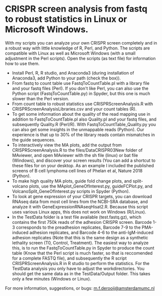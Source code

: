 # CRISPR screen analysis from fastq to robust statistics in Linux or Microsoft Windows.
With my scripts you can analyze your own CRISPR screen completely and in a robust way with little knowledge of R, Perl, and Python. 
The scripts are compatible with Linux as well as Microsoft Windows (with a small adjustment in the Perl scripts).
Open the scripts (as text file) for information how to use them.
- Install Perl, R, R studio, and Anaconda3 (during installation of Anaconda3, add Python to your path (check the box)).
- From fastq to count table use FastqToCountTable.pl with a library file and your fastq files (Perl). 
If you don't like Perl, you can also use the Python script (FastqToCountTable.py) in Spyder, but this one is much slower than the Perl  version.
- From count table to robust statistics use CRISPRScreenAnalysis.R with CRISPRScreenAnalysisLibraries.csv and your count tables (R).
- To get some information about the quality of the read mapping use in addition to FastqToCountTable.pl also Quality.pl and your fastq files, and subsequently Quality.R (Perl/R). With FastqToCountTable_Quality.py you can also get some insights in the unmappable reads (Python). Our experience is that up to 30% of the library reads contain mismatches in the guide sequences.
- To interactively view the MA plots, add the output from CRISPRScreenAnalysis.R to the files/DataCRISPR03New folder of MAviewer, and open MAviewer with the sh file (linux) or bat file (Windows), and discover your screen results (You can add a shortcut to these files for on your desktop. As an example I included the published screens of B cell lymphoma cell lines of Phelan et al, Nature 2018 (Python).
- To make high quality MA plots, guide fold change plots, and split-volcano plots, use the MAplot_GeneOfInterest.py, guideFCPlot.py, and VolcanoSplit_GeneOfInterest.py scripts in Spyder (Python).
- To look at gene expression of your CRISPR targets, you can download RNAseq data from most cell lines from the NCBI-SRA database, and analyze it with GeneExpressionRNAseqHisat2.R. Because this script uses various Linux apps, this does not work on Windows (R/Linux).
- In the TestData folder is a test file available (test.fastq.gz), which contains the first 750k reads of the adhesion CRISPR screen. Barcode 1-3 corresponds to the preadhesion replicates, Barcode 7-9 to the PMA-induced adhesion replicates, and Barcode 4-6 to the anti-IgM-induced adhesion replicates (Note that this is the same design as a synthetic lethality screen (T0, Control, Treatment). The easiest way to analyze this, is to run the FastqToCountTable.py in Spyder to produce the count table (Know that the Perl script is much faster, so that is reccomended for a complete FASTQ file), and subsequently the R script CRISPRScreenAnalysis.R in R studio to perform the statistics. For the TestData analysis you only have to adjust the workdirectories. You should get the same data as in the TestData/Output folder. This takes only a few minutes (Windows or Linux).

For more information, suggestions, or bugs: m.f.derooij@amsterdamumc.nl
